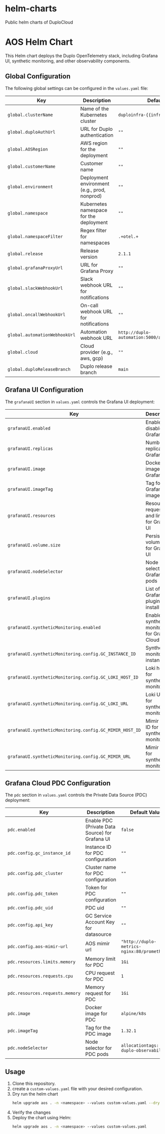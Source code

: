# helm-charts
Public helm charts of DuploCloud

# AOS Helm Chart

This Helm chart deploys the Duplo OpenTelemetry stack, including Grafana UI, synthetic monitoring, and other observability components.

## Global Configuration

The following global settings can be configured in the `values.yaml` file:

| Key                          | Description                                  | Default Value                                       |
|------------------------------|----------------------------------------------|-----------------------------------------------------|
| `global.clusterName`         | Name of the Kubernetes cluster               | `duploinfra-{{infraName}}`                          |
| `global.duploAuthUrl`        | URL for Duplo authentication                 | `""`                                                |
| `global.AOSRegion`           | AWS region for the deployment                | `""`                                                |
| `global.customerName`        | Customer name                                | `""`                                                |
| `global.environment`         | Deployment environment (e.g., prod, nonprod) | `""`                                                |
| `global.namespace`           | Kubernetes namespace for the deployment      | `""`                                                |
| `global.namespaceFilter`     | Regex filter for namespaces                  | `.+otel.+`                                          |
| `global.release`             | Release version                              | `2.1.1`                                             |
| `global.grafanaProxyUrl`     | URL for Grafana Proxy                        | `""`                                                |
| `global.slackWebhookUrl`     | Slack webhook URL for notifications          | `""`                                                |
| `global.oncallWebhookUrl`    | On-call webhook URL for notifications        | `""`                                                |
| `global.automationWebhookUrl`| Automation webhook URL                       | `http://duplo-automation:5000/alertmanager/webhook` |
| `global.cloud`               | Cloud provider (e.g., aws, gcp)              |`""`                                                 |
| `global.duploReleaseBranch`  | Duplo release branch                         | `main`                                              |


## Grafana UI Configuration

The `grafanaUI` section in `values.yaml` controls the Grafana UI deployment:

| Key                                                     | Description                                      | Default Value                         |
|---------------------------------------------------------|--------------------------------------------------|---------------------------------------|
| `grafanaUI.enabled`                                     | Enable or disable Grafana UI                     | `true`                                |
| `grafanaUI.replicas`                                    | Number of replicas for Grafana UI                | `1`                                   |
| `grafanaUI.image`                                       | Docker image for Grafana UI                      | `duplocloud/otel-dashboards`          |
| `grafanaUI.imageTag`                                    | Tag for the Grafana UI image                     | `""`                                  |
| `grafanaUI.resources`                                   | Resource requests and limits for Grafana UI      | CPU: `100m`, Memory: `512Mi`          |
| `grafanaUI.volume.size`                                 | Persistent volume size for Grafana UI            | `10Gi`                                |
| `grafanaUI.nodeSelector`                                | Node selector for Grafana UI pods                | `allocationtags: duplo-observability` |
| `grafanaUI.plugins`                                     | List of Grafana plugins to install               | `grafana-exploretraces-app,yesoreyeram-infinity-datasource,volkovlabs-form-panel`|
| `grafanaUI.syntheticMonitoring.enabled`                 | Enable synthetic monitoring for Grafana Cloud    | `false`                               |
| `grafanaUI.syntheticMonitoring.config.GC_INSTANCE_ID`   | Synthetic monitoring instance ID                 | `""`                                  |
| `grafanaUI.syntheticMonitoring.config.GC_LOKI_HOST_ID`  | Loki host ID for synthetic monitoring            | `""`                                  |
| `grafanaUI.syntheticMonitoring.config.GC_LOKI_URL`      | Loki URL for synthetic monitoring                | `""`                                  |
| `grafanaUI.syntheticMonitoring.config.GC_MIMIR_HOST_ID` | Mimir host ID for synthetic monitoring           | `""`                                  |
| `grafanaUI.syntheticMonitoring.config.GC_MIMIR_URL`     | Mimir URL for synthetic monitoring               | `""`                                  |

## Grafana Cloud PDC Configuration

The `pdc` section in `values.yaml` controls the Private Data Source (PDC) deployment:

| Key                                           | Description                                      | Default Value                               |
|-----------------------------------------------|--------------------------------------------------|---------------------------------------------|
| `pdc.enabled`                                 | Enable PDC (Private Data Source) for Grafana UI  | `false`                                     |
| `pdc.config.gc_instance_id`                   | Instance ID for PDC configuration                | `""`                                        |
| `pdc.config.pdc_cluster`                      | Cluster name for PDC configuration               | `""`                                        |
| `pdc.config.pdc_token`                        | Token for PDC configuration                      | `""`                                        |
| `pdc.config.pdc_uid`                          | PDC uid                                          | `""`                                        |
| `pdc.config.api_key`                          | GC Service Account Key for datasource            | `""`                                        |
| `pdc.config.aos-mimir-url`                    | AOS mimir url                                    | `"http://duplo-metrics-nginx:80/prometheus"`|
| `pdc.resources.limits.memory`                 | Memory limit for PDC                             | `1Gi`                                       |
| `pdc.resources.requests.cpu`                  | CPU request for PDC                              | `1`                                         |
| `pdc.resources.requests.memory`               | Memory request for PDC                           | `1Gi`                                       |
| `pdc.image`                                   | Docker image for PDC                             | `alpine/k8s`                                |
| `pdc.imageTag`                                | Tag for the PDC image                            | `1.32.1`                                    |
| `pdc.nodeSelector`                            | Node selector for PDC pods                       | `allocationtags: duplo-observability`       |


## Usage

1. Clone this repository.
2. create a `custom-values.yaml` file with your desired configuration.
3. Dry run the helm chart
   ```sh
   helm upgrade aos . -n <namespace> --values custom-values.yaml --dry-run --debug
4. Verify the changes
5. Deploy the chart using Helm:
   ```sh
   helm upgrade aos . -n <namespace> --values custom-values.yaml
